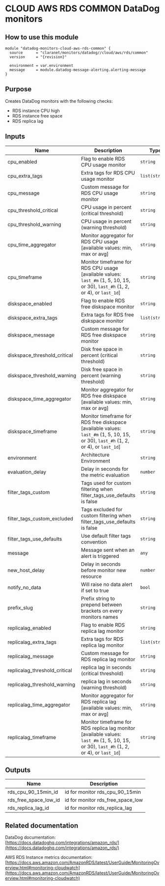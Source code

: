 # CLOUD AWS RDS COMMON DataDog monitors

## How to use this module

```hcl
module "datadog-monitors-cloud-aws-rds-common" {
  source      = "claranet/monitors/datadog//cloud/aws/rds/common"
  version     = "{revision}"

  environment = var.environment
  message     = module.datadog-message-alerting.alerting-message
}

```

## Purpose

Creates DataDog monitors with the following checks:

- RDS instance CPU high
- RDS instance free space
- RDS replica lag

## Inputs

| Name | Description | Type | Default | Required |
|------|-------------|------|---------|:-----:|
| cpu\_enabled | Flag to enable RDS CPU usage monitor | `string` | `"true"` | no |
| cpu\_extra\_tags | Extra tags for RDS CPU usage monitor | `list(string)` | `[]` | no |
| cpu\_message | Custom message for RDS CPU usage monitor | `string` | `""` | no |
| cpu\_threshold\_critical | CPU usage in percent (critical threshold) | `string` | `"90"` | no |
| cpu\_threshold\_warning | CPU usage in percent (warning threshold) | `string` | `"80"` | no |
| cpu\_time\_aggregator | Monitor aggregator for RDS CPU usage [available values: min, max or avg] | `string` | `"min"` | no |
| cpu\_timeframe | Monitor timeframe for RDS CPU usage [available values: `last_#m` (1, 5, 10, 15, or 30), `last_#h` (1, 2, or 4), or `last_1d`] | `string` | `"last_15m"` | no |
| diskspace\_enabled | Flag to enable RDS free diskspace monitor | `string` | `"true"` | no |
| diskspace\_extra\_tags | Extra tags for RDS free diskspace monitor | `list(string)` | `[]` | no |
| diskspace\_message | Custom message for RDS free diskspace monitor | `string` | `""` | no |
| diskspace\_threshold\_critical | Disk free space in percent (critical threshold) | `string` | `"10"` | no |
| diskspace\_threshold\_warning | Disk free space in percent (warning threshold) | `string` | `"20"` | no |
| diskspace\_time\_aggregator | Monitor aggregator for RDS free diskspace [available values: min, max or avg] | `string` | `"min"` | no |
| diskspace\_timeframe | Monitor timeframe for RDS free diskspace [available values: `last_#m` (1, 5, 10, 15, or 30), `last_#h` (1, 2, or 4), or `last_1d`] | `string` | `"last_15m"` | no |
| environment | Architecture Environment | `string` | n/a | yes |
| evaluation\_delay | Delay in seconds for the metric evaluation | `number` | `900` | no |
| filter\_tags\_custom | Tags used for custom filtering when filter\_tags\_use\_defaults is false | `string` | `"*"` | no |
| filter\_tags\_custom\_excluded | Tags excluded for custom filtering when filter\_tags\_use\_defaults is false | `string` | `""` | no |
| filter\_tags\_use\_defaults | Use default filter tags convention | `string` | `"true"` | no |
| message | Message sent when an alert is triggered | `any` | n/a | yes |
| new\_host\_delay | Delay in seconds before monitor new resource | `number` | `300` | no |
| notify\_no\_data | Will raise no data alert if set to true | `bool` | `true` | no |
| prefix\_slug | Prefix string to prepend between brackets on every monitors names | `string` | `""` | no |
| replicalag\_enabled | Flag to enable RDS replica lag monitor | `string` | `"true"` | no |
| replicalag\_extra\_tags | Extra tags for RDS replica lag monitor | `list(string)` | `[]` | no |
| replicalag\_message | Custom message for RDS replica lag monitor | `string` | `""` | no |
| replicalag\_threshold\_critical | replica lag in seconds (critical threshold) | `string` | `"300"` | no |
| replicalag\_threshold\_warning | replica lag in seconds (warning threshold) | `string` | `"200"` | no |
| replicalag\_time\_aggregator | Monitor aggregator for RDS replica lag [available values: min, max or avg] | `string` | `"min"` | no |
| replicalag\_timeframe | Monitor timeframe for RDS replica lag monitor [available values: `last_#m` (1, 5, 10, 15, or 30), `last_#h` (1, 2, or 4), or `last_1d`] | `string` | `"last_5m"` | no |

## Outputs

| Name | Description |
|------|-------------|
| rds\_cpu\_90\_15min\_id | id for monitor rds\_cpu\_90\_15min |
| rds\_free\_space\_low\_id | id for monitor rds\_free\_space\_low |
| rds\_replica\_lag\_id | id for monitor rds\_replica\_lag |

## Related documentation

DataDog documentation: [https://docs.datadoghq.com/integrations/amazon_rds/](https://docs.datadoghq.com/integrations/amazon_rds/)

AWS RDS Instance metrics documentation: [https://docs.aws.amazon.com/AmazonRDS/latest/UserGuide/MonitoringOverview.html#monitoring-cloudwatch](https://docs.aws.amazon.com/AmazonRDS/latest/UserGuide/MonitoringOverview.html#monitoring-cloudwatch)
